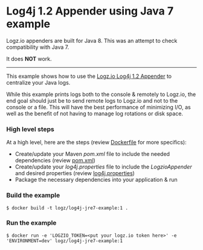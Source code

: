 # Log4j 1.2 Appender using Java 7 example

Logz.io appenders are built for Java 8.  This was an attempt to check compatibility with Java 7.

It does **NOT** work.

---

This example shows how to use the [Logz.io Log4j 1.2 Appender](https://github.com/logzio/logzio-log4j-appender) to centralize your Java logs.

While this example prints logs both to the console & remotely to Logz.io, the end goal should just be to send remote logs to Logz.io and not to the console or a file.  This will have the best performance of minimizing I/O, as well as the benefit of not having to manage log rotations or disk space.

### High level steps
At a high level, here are the steps (review [Dockerfile](Dockerfile) for more specifics):
- Create/update your Maven *pom.xml* file to include the needed dependencies (review [pom.xml](pom.xml))
- Create/update your *log4j.properties* file to include the *LogzioAppender* and desired properties (review [log4j.properties](log4j.properties))
- Package the necessary dependencies into your application & run

### Build the example
```shell
$ docker build -t logz/log4j-jre7-example:1 .
```

### Run the example
```shell
$ docker run -e 'LOGZIO_TOKEN=<put your logz.io token here>' -e 'ENVIRONMENT=dev' logz/log4j-jre7-example:1
```
